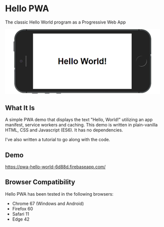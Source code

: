 # Hello PWA
The classic Hello World program as a Progressive Web App

![Hello World Screenshot](./screenshot.jpg "Hello World Screenshot")

## What It Is

A simple PWA demo that displays the text "Hello, World!" utilizing an app manifest, service workers and caching. This demo is written in plain-vanilla HTML, CSS and Javascript (ES6). It has no dependencies.

I've also written a tutorial to go along with the code.

## Demo

https://pwa-hello-world-6d88d.firebaseapp.com/

## Browser Compatibility

Hello PWA has been tested in the following browsers:

* Chrome 67 (Windows and Android)
* Firefox 60
* Safari 11
* Edge 42
